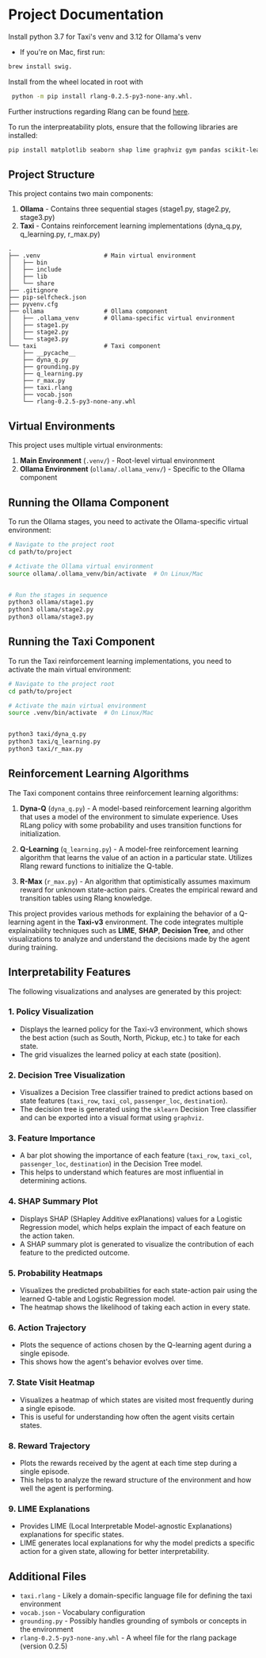 # Project Documentation
Install python 3.7 for Taxi's venv and 3.12 for Ollama's venv
- If you're on Mac, first run: 
```bash 
brew install swig.
```

Install from the wheel located in root with
```bash
 python -m pip install rlang-0.2.5-py3-none-any.whl.
 ```
 
 Further instructions regarding Rlang can be found [here](http://rlang.ai/master/tutorial.html#installing-rlang).
 
To run the interpreatability plots, ensure that the following libraries are installed:

```bash
pip install matplotlib seaborn shap lime graphviz gym pandas scikit-learn
```

## Project Structure

This project contains two main components:

1. **Ollama** - Contains three sequential stages (stage1.py, stage2.py, stage3.py)
2. **Taxi** - Contains reinforcement learning implementations (dyna_q.py, q_learning.py, r_max.py)

```
.
├── .venv                  # Main virtual environment
│   ├── bin
│   ├── include
│   ├── lib
│   └── share
├── .gitignore
├── pip-selfcheck.json
├── pyvenv.cfg
├── ollama                 # Ollama component
│   ├── .ollama_venv       # Ollama-specific virtual environment
│   ├── stage1.py
│   ├── stage2.py
│   └── stage3.py
└── taxi                   # Taxi component
    ├── __pycache__
    ├── dyna_q.py
    ├── grounding.py
    ├── q_learning.py
    ├── r_max.py
    ├── taxi.rlang
    ├── vocab.json
    └── rlang-0.2.5-py3-none-any.whl
```

## Virtual Environments

This project uses multiple virtual environments:

1. **Main Environment** (`.venv/`) - Root-level virtual environment
2. **Ollama Environment** (`ollama/.ollama_venv/`) - Specific to the Ollama component

## Running the Ollama Component

To run the Ollama stages, you need to activate the Ollama-specific virtual environment:

```bash
# Navigate to the project root
cd path/to/project

# Activate the Ollama virtual environment
source ollama/.ollama_venv/bin/activate  # On Linux/Mac


# Run the stages in sequence
python3 ollama/stage1.py
python3 ollama/stage2.py
python3 ollama/stage3.py


```

## Running the Taxi Component

To run the Taxi reinforcement learning implementations, you need to activate the main virtual environment:

```bash
# Navigate to the project root
cd path/to/project

# Activate the main virtual environment
source .venv/bin/activate  # On Linux/Mac


python3 taxi/dyna_q.py
python3 taxi/q_learning.py
python3 taxi/r_max.py

```

## Reinforcement Learning Algorithms

The Taxi component contains three reinforcement learning algorithms:

1. **Dyna-Q** (`dyna_q.py`) - A model-based reinforcement learning algorithm that uses a model of the environment to simulate experience. Uses RLang policy with some probability and uses transition functions for initialization.

2. **Q-Learning** (`q_learning.py`) - A model-free reinforcement learning algorithm that learns the value of an action in a particular state. Utilizes Rlang reward functions to initialize the Q-table.

3. **R-Max** (`r_max.py`) - An algorithm that optimistically assumes maximum reward for unknown state-action pairs. Creates the empirical reward and transition tables using Rlang knowledge.

This project provides various methods for explaining the behavior of a Q-learning agent in the **Taxi-v3** environment. The code integrates multiple explainability techniques such as **LIME**, **SHAP**, **Decision Tree**, and other visualizations to analyze and understand the decisions made by the agent during training.

## Interpretability Features

The following visualizations and analyses are generated by this project:

### 1. **Policy Visualization**
   - Displays the learned policy for the Taxi-v3 environment, which shows the best action (such as South, North, Pickup, etc.) to take for each state.
   - The grid visualizes the learned policy at each state (position).

### 2. **Decision Tree Visualization**
   - Visualizes a Decision Tree classifier trained to predict actions based on state features (`taxi_row`, `taxi_col`, `passenger_loc`, `destination`).
   - The decision tree is generated using the `sklearn` Decision Tree classifier and can be exported into a visual format using `graphviz`.

### 3. **Feature Importance**
   - A bar plot showing the importance of each feature (`taxi_row`, `taxi_col`, `passenger_loc`, `destination`) in the Decision Tree model.
   - This helps to understand which features are most influential in determining actions.

### 4. **SHAP Summary Plot**
   - Displays SHAP (SHapley Additive exPlanations) values for a Logistic Regression model, which helps explain the impact of each feature on the action taken.
   - A SHAP summary plot is generated to visualize the contribution of each feature to the predicted outcome.

### 5. **Probability Heatmaps**
   - Visualizes the predicted probabilities for each state-action pair using the learned Q-table and Logistic Regression model.
   - The heatmap shows the likelihood of taking each action in every state.
   
### 6. **Action Trajectory**
   - Plots the sequence of actions chosen by the Q-learning agent during a single episode.
   - This shows how the agent's behavior evolves over time.

### 7. **State Visit Heatmap**
   - Visualizes a heatmap of which states are visited most frequently during a single episode.
   - This is useful for understanding how often the agent visits certain states.

### 8. **Reward Trajectory**
   - Plots the rewards received by the agent at each time step during a single episode.
   - This helps to analyze the reward structure of the environment and how well the agent is performing.

### 9. **LIME Explanations**
   - Provides LIME (Local Interpretable Model-agnostic Explanations) explanations for specific states.
   - LIME generates local explanations for why the model predicts a specific action for a given state, allowing for better interpretability.

## Additional Files

- `taxi.rlang` - Likely a domain-specific language file for defining the taxi environment
- `vocab.json` - Vocabulary configuration
- `grounding.py` - Possibly handles grounding of symbols or concepts in the environment
- `rlang-0.2.5-py3-none-any.whl` - A wheel file for the rlang package (version 0.2.5)




